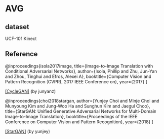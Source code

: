 # AVG
 
## dataset
UCF-101
Kinect

## Reference

@inproceedings{isola2017image,
  title={Image-to-Image Translation with Conditional Adversarial Networks},
  author={Isola, Phillip and Zhu, Jun-Yan and Zhou, Tinghui and Efros, Alexei A},
  booktitle={Computer Vision and Pattern Recognition (CVPR), 2017 IEEE Conference on},
  year={2017}
}

<a href="https://github.com/junyanz/pytorch-CycleGAN-and-pix2pix">[CycleGAN]</a> (by junyanz)


@inproceedings{choi2018stargan,
author={Yunjey Choi and Minje Choi and Munyoung Kim and Jung-Woo Ha and Sunghun Kim and Jaegul Choo},
title={StarGAN: Unified Generative Adversarial Networks for Multi-Domain Image-to-Image Translation},
booktitle={Proceedings of the IEEE Conference on Computer Vision and Pattern Recognition},
year={2018}
}

<a href="https://github.com/yunjey/StarGAN">[StarGAN]</a> (by yunjey)
